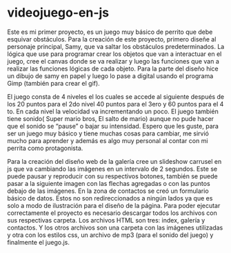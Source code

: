 # videojuego-en-js
Este es mi primer proyecto, es un juego muy básico de perrito que debe esquivar obstáculos. 
Para la creación de este proyecto, primero diseñe al personaje principal, Samy, que va saltar los obstáculos predeterminados. La lógica que use para programar crear los objetos que van a interactuar en el juego, cree el canvas donde se va realizar y luego las funciones que van a realizar las funciones lógicas de cada objeto. 
Para la parte del diseño hice un dibujo de samy en papel y luego lo pase a digital usando el programa Gimp (también para crear el gif).

[](img/img1.png)

El juego consta de 4 niveles el los cuales se accede al siguiente después de los 20 puntos para el 2do nivel 40 puntos para el 3ero y 60 puntos para el 4 to. En cada nivel la velocidad va incrementando un poco. El juego también tiene sonido( Super mario bros, El salto de mario) aunque no pude hacer que el sonido se “pause” o bajar  su intensidad. Espero que les guste, para ser un juego muy básico y tiene muchas cosas para cambiar, me sirvió mucho para aprender y además es algo muy personal al contar con mi perrita como protagonista.

Para la creación del diseño web de la galería cree un slideshow carrusel en js que va cambiando las imágenes en un intervalo de 2 segundos. Este se puede pausar y reproducir con su respectivos botones, también se puede pasar a la siguiente imagen con las flechas agregadas o con las puntos debajo de las imágenes.
En la zona de contactos se creó un formulario básico de datos. Estos no son redireccionados a ningún lados ya que es solo a modo de ilustración para el diseño de la página.
Para poder ejecutar correctamente el proyecto es necesario descargar todos los archivos con sus respectivas carpeta. Los archivos HTML son tres: index, galería y contactos. Y los otros archivos son una carpeta con las imágenes utilizadas y otra con los estilos css, un archivo de mp3 (para el sonido del juego) y finalmente el juego.js.
